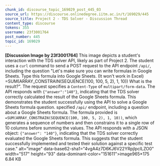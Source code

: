 ```yaml
---
chunk_id: discourse_topic_169029_post_445_03
source_url: https://discourse.onlinedegree.iitm.ac.in/t/169029/445
source_title: Project 2 - TDS Solver - Discussion Thread
content_type: discourse
tokens: 355
username: 23f3001764
post_number: 445
topic_id: 169029
---
```


**[Discussion Image by 23f3001764]** This image depicts a student's interaction with the TDS solver API, likely as part of Project 2. The student uses a `curl` command to send a POST request to the API endpoint `/api/`, including the question "Let's make sure you can write formulas in Google Sheets. Type this formula into Google Sheets. (It won't work in Excel) =SUM(ARRAY_CONSTRAIN(SEQUENCE(100, 100, 5, 2), 1, 10)) What is the result?". The request specifies a `Content-Type` of `multipart/form-data`. The API responds with `{"answer":"140"}`, indicating that the TDS solver correctly calculated the result of the Google Sheets formula. This demonstrates the student successfully using the API to solve a Google Sheets formula question. specified `/api/` endpoint, including a question about a Google Sheets formula. The formula provided is `=SUM(ARRAY_CONSTRAIN(SEQUENCE(100, 100, 5, 2), 1, 10))`, which generates a sequence of numbers and then constrains it to a single row of 10 columns before summing the values. The API responds with a JSON object: `{"answer": "140"}`, indicating that the TDS solver correctly evaluated the Google Sheets formula. This suggests that the student successfully implemented and tested their solution against a specific test case." alt="image" data-base62-sha1="4vgA4z7D6KJ6V22YRpjlpclLZO0" width="517" height="93" data-dominant-color="151611">image965×175 6.84 KB
